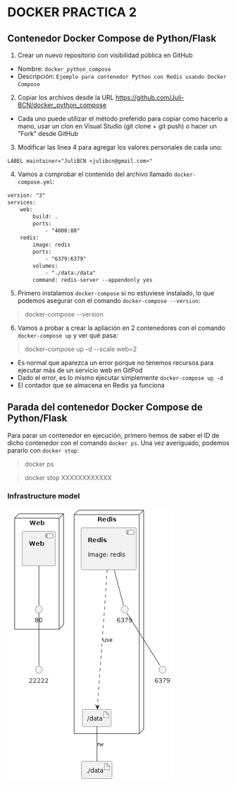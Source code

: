 # DOCKER PRACTICA 2


## Contenedor Docker Compose de Python/Flask
1) Crear un nuevo repositorio con visibilidad pública en GitHub
* Nombre: `docker_python_compose`
* Descripción: `Ejemplo para contenedor Python con Redis usando Docker Compose`
2) Copiar los archivos desde la URL https://github.com/Juli-BCN/docker_python_compose
* Cada uno puede utilizar el método preferido para copiar como hacerlo a mano, usar un clon en Visual Studio (git clone + git push) o hacer un "Fork" desde GitHub
3) Modificar las línea 4 para agregar los valores personales de cada uno:
```
LABEL maintainer="JuliBCN <julibcn@gmail.com>"
```
4) Vamos a comprobar el contenido del archivo llamado `docker-compose.yml`:
```
version: "3"
services:
    web:
        build: .
        ports:
            - "4000:80"
    redis:
        image: redis
        ports:
            - "6379:6379"
        volumes:
            - "./data:/data"
        command: redis-server --appendonly yes
```
5) Primero instalamos `docker-compose` si no estuviese instalado, lo que podemos asegurar con el comando `docker-compose --version`:
> docker-compose --version

6) Vamos a probar a crear la apliación en 2 contenedores con el comando `docker-compose up` y ver qué pasa:
> docker-compose up -d --scale web=2
* Es normal que aparezca un error porque no tenemos recursos para ejecutar más de un servicio web en GitPod
* Dado el error, es lo mismo ejecutar simplemente `docker-compose up -d`
* El contador que se almacena en Redis ya funciona


## Parada del contenedor Docker Compose de Python/Flask
Para parar un contenedor en ejecución, primero hemos de saber el ID de dicho contenedor con el comando `docker ps`. Una vez averiguado, podemos pararlo con `docker stop`:
> docker ps

> docker stop XXXXXXXXXXXX


### Infrastructure model

![Infrastructure model](.infragenie/infrastructure_model.png)